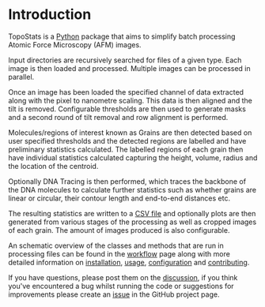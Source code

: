 # Introduction

TopoStats is a [Python](https://www.python.org/) package that aims to simplify batch processing Atomic
Force Microscopy (AFM) images.

Input directories are recursively searched for files of a given type. Each image is then loaded and processed. Multiple
images can be processed in parallel.

Once an image has been loaded the specified channel of data extracted along with the pixel to nanometre scaling. This
data is then aligned and the tilt is removed. Configurable thresholds are then used to generate masks and a second round
of tilt removal and row alignment is performed.

Molecules/regions of interest known as Grains are then detected based on user specified thresholds and the detected
regions are labelled and have preliminary statistics calculated. The labelled regions of each grain then have individual
statistics calculated capturing the height, volume, radius and the location of the centroid.

Optionally DNA Tracing is then performed, which traces the backbone of the DNA molecules to calculate further statistics
such as whether grains are linear or circular, their contour length and end-to-end distances etc.

The resulting statistics are written to a [CSV file](data_dictionary) and optionally plots are then generated from
various stages of the processing as well as cropped images of each grain. The amount of images produced is also
configurable.

An schematic overview of the classes and methods that are run in processing files can be found in the
[workflow](workflow) page along with more detailed information on [installation](installation), [usage](usage),
[configuration](configuration) and [contributing](contributing).

If you have questions, please post them on the [discussion](https://github.com/AFM-SPM/TopoStats/discussions), if you
think you've encountered a bug whilst running the code or suggestions for improvements please create an
[issue](https://github.com/AFM-SPM/TopoStats/issues) in the GitHub project page.
